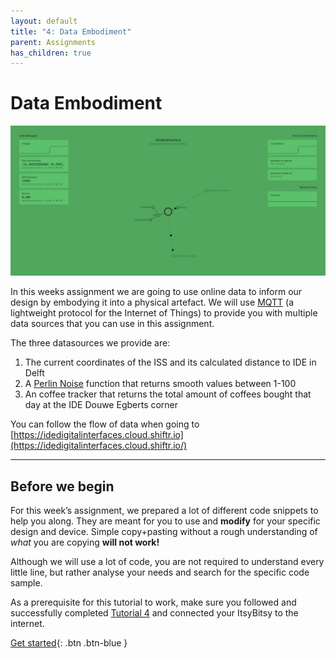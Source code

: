 ```yaml
---
layout: default
title: "4: Data Embodiment"
parent: Assignments
has_children: true
---
```


# Data Embodiment

![Title image](data_embodiment.jpg)

In this weeks assignment we are going to use online data to inform our design by embodying it into a physical artefact. We will use [MQTT](https://mqtt.org) (a lightweight protocol for the Internet of Things) to provide you with multiple data sources that you can use in this assignment.

The three datasources we provide are:

1. The current coordinates of the ISS and its calculated distance to IDE in Delft
2. A [Perlin Noise](https://en.wikipedia.org/wiki/Perlin_noise) function that returns smooth values between 1-100
3. An coffee tracker that returns the total amount of coffees bought that day at the IDE Douwe Egberts corner

You can follow the flow of data when going to [https://idedigitalinterfaces.cloud.shiftr.io](https://idedigitalinterfaces.cloud.shiftr.io/)

---

## Before we begin

For this week’s assignment, we prepared a lot of different code snippets to help you along. They are meant for you to use and **modify** for your specific design and device. Simple copy+pasting without a rough understanding of *what* you are copying **will not work!**

Although we will use a lot of code, you are not required to understand every little line, but rather analyse your needs and search for the specific code sample.

As a prerequisite for this tutorial to work, make sure you followed and successfully completed [Tutorial 4](https://id-studiolab.github.io/Connected-Interaction-Kit/tutorials/03-connect-to-the-internet/) and connected your ItsyBitsy to the internet. 


[Get started](step-1){: .btn .btn-blue }
